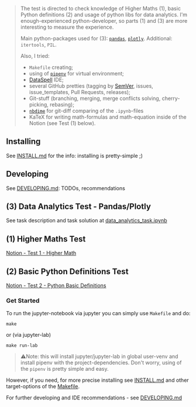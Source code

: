 > The test is directed to check knowledge of Higher Maths (1), basic Python definitions (2) and usage of python libs 
  for data analytics. I'm enough-experienced python-developer, so parts (1) and (3) are more interesting to measure the 
  experience.
> 
> Main python-packages used for (3): [`pandas`](https://pandas.pydata.org/), [`plotly`](https://plotly.com/python/). 
  Additional: `itertools`, `PIL`.
>
> Also, I tried: 
>  - `Makefile` creating; 
>  - using of [`pipenv`](https://pipenv.pypa.io/en/latest/) for virtual environment;
>  - [DataSpell](https://www.jetbrains.com/dataspell/) IDE; 
>  - several GitHub pretties (tagging by [SemVer](https://github.com/semver/semver/blob/master/semver.md), issues, 
     issue_templates, Pull Requests, releases); 
>  - Git-stuff (branching, merging, merge conflicts solving, cherry-picking, rebasing);
>  - [`nbdime`](https://nbdime.readthedocs.io/en/latest/) for git-diff comparing of the `.ipynb`-files
>  - KaTeX for writing math-formulas and math-equation inside of the Notion (see Test (1) below).

## Installing

See [INSTALL.md](INSTALL.md) for the info: installing is pretty-simple ;)

## Developing

See [DEVELOPING.md](DEVELOPING.md): TODOs, recommendations

## (3) Data Analytics Test - Pandas/Plotly

See task description and task solution at [data_analytics_task.ipynb](data_analytics_task.ipynb)

## (1) Higher Maths Test

[Notion - Test 1 - Higher Math](https://www.notion.so/dmitmatveev/Dmitriy-Matveev-Test-1-Higher-Math-107a04e281704f678bd8d449caff7f97)

## (2) Basic Python Definitions Test

[Notion - Test 2 - Python Basic Definitions](https://dmitmatveev.notion.site/Dmitriy-Matveev-Test-2-Python-Basic-Definitions-634d136aeb1f49b5bc758469e84c42d2)

### Get Started

To run the jupyter-notebook via jupyter you can simply use `Makefile` and do:

```shell
make
```

or (via jupyter-lab)
```shell
make run-lab
```

> ⚠️Note: this will install jupyter/jupyter-lab in global user-venv and install pipenv with the project-dependencies. 
  Don't worry, using of the `pipenv` is pretty simple and easy.

However, if you need, for more precise installing see [INSTALL.md](INSTALL.md) and other target-options 
of the [Makefile](Makefile).

For further developing and IDE recommendations - see [DEVELOPING.md](DEVELOPING.md)